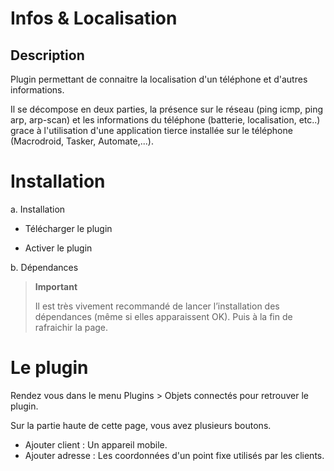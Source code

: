 Infos & Localisation
=============

Description
-----------

Plugin permettant de connaitre la localisation d'un téléphone et d'autres informations.

Il se décompose en deux parties, la présence sur le réseau (ping icmp, ping arp, arp-scan) et les informations du téléphone (batterie, localisation, etc..) grace à l'utilisation d'une application tierce installée sur le téléphone (Macrodroid, Tasker, Automate,...).

Installation 
============

a. Installation

- Télécharger le plugin

- Activer le plugin

b. Dépendances

> **Important**
>
> Il est très vivement recommandé de lancer l’installation des dépendances (même si elles apparaissent OK). Puis à la fin de rafraichir la page.

Le plugin
=========

Rendez vous dans le menu Plugins &gt; Objets connectés pour retrouver le plugin.

Sur la partie haute de cette page, vous avez plusieurs boutons.

- Ajouter client : Un appareil mobile.
- Ajouter adresse : Les coordonnées d'un point fixe utilisés par les clients.

